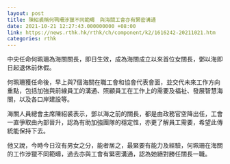 ```yaml
---
layout: post
title: 陳紹裘稱何珮珊涉獵不同範疇　與海關工會亦有緊密溝通
date: 2021-10-21 12:27:43.000000000 +08:00
link: https://news.rthk.hk/rthk/ch/component/k2/1616242-20211021.htm
categories: rthk
---
```


中央任命何珮珊為海關關長，即日生效，成為海關成立以來首位女關長，鄧以海即日起退休前休假。

何珮珊獲任命後，早上與7個海關在職工會和協會代表會面，並交代未來工作方向重點，包括加強與前線員工的溝通、照顧員工在工作上的需要及福祉、發展智慧海關，以及各口岸建設等。

海關人員總會主席陳紹裘表示，鄧以海之前的關長，都是由政務官空降出任，工會一直爭取由內部晉升，認為有助加強團隊的穩定性，亦更了解員工需要，希望此傳統能保持下去。

他又說，今時今日沒有男女之分，能者居之，最緊要有能力及經驗，何珮珊在海關的工作涉獵不同範疇，過去亦與工會有緊密溝通，認為她絕對勝任關長一職。

